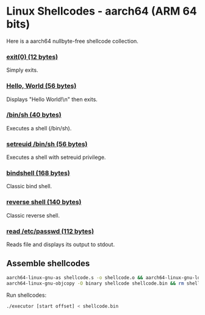 # Linux Shellcodes - aarch64 (ARM 64 bits)

Here is a aarch64 nullbyte-free shellcode collection.

### **[exit(0) (12 bytes)](https://github.com/voydstack/shellcoding/tree/master/aarch64/exit)**

Simply exits.

### **[Hello, World (56 bytes)](https://github.com/voydstack/shellcoding/tree/master/aarch64/hello)**

Displays "Hello World!\n" then exits.

### **[/bin/sh (40 bytes)](https://github.com/voydstack/shellcoding/tree/master/aarch64/shell)**

Executes a shell (/bin/sh).

### **[setreuid /bin/sh (56 bytes)](https://github.com/voydstack/shellcoding/tree/master/aarch64/setreuid-shell)**

Executes a shell with setreuid privilege.

### **[bindshell (168 bytes)](https://github.com/voydstack/shellcoding/tree/master/aarch64/bind-shell)**

Classic bind shell.

### **[reverse shell (140 bytes)](https://github.com/voydstack/shellcoding/tree/master/aarch64/reverse-shell)**

Classic reverse shell.

### **[read /etc/passwd (112 bytes)](https://github.com/voydstack/shellcoding/tree/master/aarch64/readfile)**

Reads file and displays its output to stdout.

## Assemble shellcodes

```sh
aarch64-linux-gnu-as shellcode.s -o shellcode.o && aarch64-linux-gnu-ld shellcode.o -N -o shellcode
aarch64-linux-gnu-objcopy -O binary shellcode shellcode.bin && rm shellcode.o shellcode
```

Run shellcodes:

```sh
./executor [start offset] < shellcode.bin
```